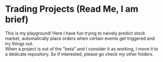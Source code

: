 # Trading Projects (Read Me, I am brief)
This is my playground! Here I have fun trying to naively predict stock market, automatically place orders when certain events get triggered and try things out.  
When a project is out of the "beta" and I consider it as working, I move it to a dedicate repository. So if interested, please go check my other folders.
